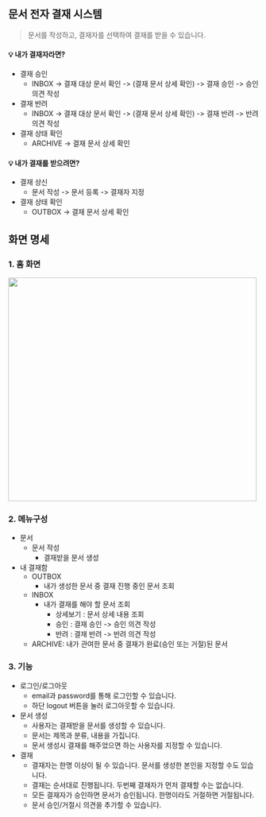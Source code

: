 ## 문서 전자 결재 시스템
> 문서를 작성하고, 결재자를 선택하여 결재를 받을 수 있습니다.


#### 💡 내가 결재자라면?
* 결재 승인
  * INBOX -> 결재 대상 문서 확인 -> (결재 문서 상세 확인) -> 결재 승인 -> 승인 의견 작성
* 결재 반려 
  * INBOX -> 결재 대상 문서 확인 -> (결재 문서 상세 확인) -> 결재 반려 -> 반려 의견 작성
* 결재 상태 확인
  * ARCHIVE -> 결재 문서 상세 확인


#### 💡 내가 결재를 받으려면?
* 결재 상신
  * 문서 작성  -> 문서 등록 -> 결재자 지정
* 결재 상태 확인
  * OUTBOX -> 결재 문서 상세 확인

## 화면 명세
### 1. 홈 화면 
<img src="https://user-images.githubusercontent.com/67534066/148018272-7f31d017-201b-4481-8b82-ed7945cd1c7c.png" width="500" height="450"/>

### 2. 메뉴구성
- 문서
  * 문서 작성
    * 결재받을 문서 생성
- 내 결재함
  * OUTBOX
    * 내가 생성한 문서 중 결재 진행 중인 문서 조회
  * INBOX
    * 내가 결재를 해야 할 문서 조회
      * 상세보기 : 문서 상세 내용 조회
      * 승인 : 결재 승인 -> 승인 의견 작성
      * 반려 : 결재 반려 -> 반려 의견 작성
  * ARCHIVE: 내가 관여한 문서 중 결재가 완료(승인 또는 거절)된 문서
 
### 3. 기능
- 로그인/로그아웃
  * email과 password를 통해 로그인할 수 있습니다.
  * 하단 logout 버튼을 눌러 로그아웃할 수 있습니다.
- 문서 생성
  * 사용자는 결재받을 문서를 생성할 수 있습니다.
  * 문서는 제목과 분류, 내용을 가집니다.
  * 문서 생성시 결재를 해주었으면 하는 사용자를 지정할 수 있습니다.
- 결재
  * 결재자는 한명 이상이 될 수 있습니다. 문서를 생성한 본인을 지정할 수도 있습니다.
  * 결재는 순서대로 진행됩니다. 두번째 결재자가 먼저 결재할 수는 없습니다.
  * 모든 결재자가 승인하면 문서가 승인됩니다. 한명이라도 거절하면 거절됩니다.
  * 문서 승인/거절시 의견을 추가할 수 있습니다.
